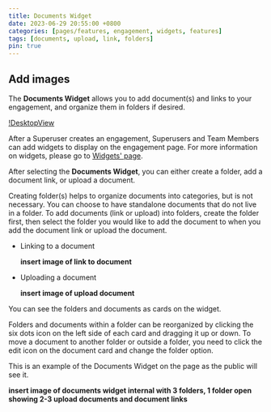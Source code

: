 ```yaml
---
title: Documents Widget
date: 2023-06-29 20:55:00 +0800
categories: [pages/features, engagement, widgets, features]
tags: [documents, upload, link, folders]
pin: true
---
```


## Add images  

The **Documents Widget** allows you to add document(s) and links to your engagement, and organize them in folders if desired.  

[!DesktopView](assets/UserGuideImages/Images/documents-widget/documents-widget-documents-widget-internal-with-2-folders-and-some-documents.png)

After a Superuser creates an engagement, Superusers and Team Members can add widgets to display on the engagement page. For more information on widgets, please go to [Widgets' page](/met-guide/posts/widgets/).

After selecting the **Documents Widget**, you can either create a folder, add a document link, or upload a document.  

Creating folder(s) helps to organize documents into categories, but is not necessary. You can choose to have standalone documents that do not live in a folder. To add documents (link or upload) into folders, create the folder first, then select the folder you would like to add the document to when you add the document link or upload the document.

- Linking to a document
  
  **insert image of link to document**
  
- Uploading a document
  
  **insert image of upload document**

You can see the folders and documents as cards on the widget.  

Folders and documents within a folder can be reorganized by clicking the six dots icon on the left side of each card and dragging it up or down. To move a document to another folder or outside a folder, you need to click the edit icon on the document card and change the folder option.

This is an example of the Documents Widget on the page as the public will see it.

  **insert image of documents widget internal with 3 folders, 1 folder open showing 2-3 upload documents and document links**
